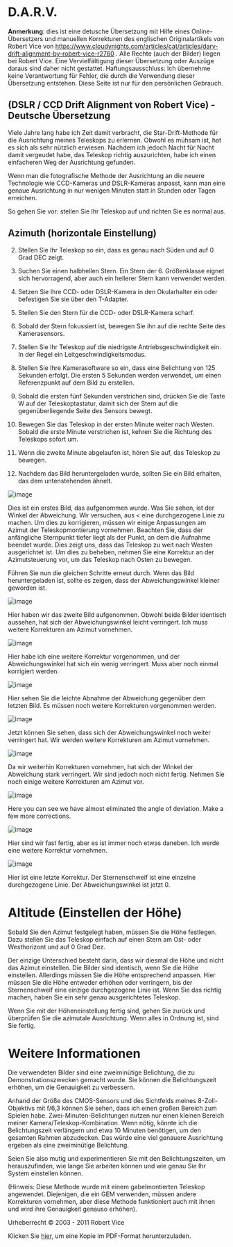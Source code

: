 # D.A.R.V.

**Anmerkung**: dies ist eine detusche Übersetzung mit Hilfe eines Online-Übersetzers und manuellen Korrekturen des englischen Originalartikels von Robert Vice von https://www.cloudynights.com/articles/cat/articles/darv-drift-alignment-by-robert-vice-r2760 . Alle Rechte (auch der Bilder) liegen bei Robert Vice. Eine Vervielfältigung dieser Übersetzung oder Auszüge daraus sind daher nicht gestattet. Haftungsausschluss: Ich übernehme keine Verantwortung für Fehler, die durch die Verwendung dieser Übersetzung entstehen. Diese Seite ist nur für den persönlichen Gebrauch. 

## (DSLR / CCD Drift Alignment von Robert Vice) - Deutsche Übersetzung

Viele Jahre lang habe ich Zeit damit verbracht, die Star-Drift-Methode für die Ausrichtung meines Teleskops zu erlernen.  Obwohl es mühsam ist, hat es sich als sehr nützlich erwiesen.  Nachdem ich jedoch Nacht für Nacht damit vergeudet habe, das Teleskop richtig auszurichten, habe ich einen einfacheren Weg der Ausrichtung gefunden.

Wenn man die fotografische Methode der Ausrichtung an die neuere Technologie wie CCD-Kameras und DSLR-Kameras anpasst, kann man eine genaue Ausrichtung in nur wenigen Minuten statt in Stunden oder Tagen erreichen.

So gehen Sie vor: stellen Sie Ihr Teleskop auf und richten Sie es normal aus.

## Azimuth (horizontale Einstellung)

2.  Stellen Sie Ihr Teleskop so ein, dass es genau nach Süden und auf 0 Grad DEC zeigt.

3.  Suchen Sie einen halbhellen Stern.  Ein Stern der 6. Größenklasse eignet sich hervorragend, aber auch ein hellerer Stern kann verwendet werden.

4.  Setzen Sie Ihre CCD- oder DSLR-Kamera in den Okularhalter ein oder befestigen Sie sie über den T-Adapter.

5.  Stellen Sie den Stern für die CCD- oder DSLR-Kamera scharf.

6.  Sobald der Stern fokussiert ist, bewegen Sie ihn auf die rechte Seite des Kamerasensors.

7.  Stellen Sie Ihr Teleskop auf die niedrigste Antriebsgeschwindigkeit ein.  In der Regel ein Leitgeschwindigkeitsmodus.

8.  Stellen Sie Ihre Kamerasoftware so ein, dass eine Belichtung von 125 Sekunden erfolgt.  Die ersten 5 Sekunden werden verwendet, um einen Referenzpunkt auf dem Bild zu erstellen.

9.  Sobald die ersten fünf Sekunden verstrichen sind, drücken Sie die Taste W auf der Teleskoptastatur, damit sich der Stern auf die gegenüberliegende Seite des Sensors bewegt.

10. Bewegen Sie das Teleskop in der ersten Minute weiter nach Westen.  Sobald die erste Minute verstrichen ist, kehren Sie die Richtung des Teleskops sofort um.

11. Wenn die zweite Minute abgelaufen ist, hören Sie auf, das Teleskop zu bewegen.

12. Nachdem das Bild heruntergeladen wurde, sollten Sie ein Bild erhalten, das dem untenstehenden ähnelt.

![image](https://github.com/apos/d_a_r_v/assets/456034/48e8a3ed-07aa-48c4-82b9-1adbc3d02c2e)

Dies ist ein erstes Bild, das aufgenommen wurde.  Was Sie sehen, ist der Winkel der Abweichung. Wir versuchen, aus < eine durchgezogene Linie zu machen.  Um dies zu korrigieren, müssen wir einige Anpassungen am Azimut der Teleskopmontierung vornehmen.  Beachten Sie, dass der anfängliche Sternpunkt tiefer liegt als der Punkt, an dem die Aufnahme beendet wurde.  Dies zeigt uns, dass das Teleskop zu weit nach Westen ausgerichtet ist.  Um dies zu beheben, nehmen Sie eine Korrektur an der Azimutsteuerung vor, um das Teleskop nach Osten zu bewegen.

Führen Sie nun die gleichen Schritte erneut durch.  Wenn das Bild heruntergeladen ist, sollte es zeigen, dass der Abweichungswinkel kleiner geworden ist.

![image](https://github.com/apos/d_a_r_v/assets/456034/19b85bb7-23dd-4d24-b58d-3dd13a7a88c5)

Hier haben wir das zweite Bild aufgenommen.  Obwohl beide Bilder identisch aussehen, hat sich der Abweichungswinkel leicht verringert.  Ich muss weitere Korrekturen am Azimut vornehmen.

![image](https://github.com/apos/d_a_r_v/assets/456034/cd5a7f20-51da-4e49-a64e-24757b35f393)

Hier habe ich eine weitere Korrektur vorgenommen, und der Abweichungswinkel hat sich ein wenig verringert.  Muss aber noch einmal korrigiert werden.

![image](https://github.com/apos/d_a_r_v/assets/456034/928e4bf2-6f4b-488d-bcf2-527579f1f4b4)

Hier sehen Sie die leichte Abnahme der Abweichung gegenüber dem letzten Bild.  Es müssen noch weitere Korrekturen vorgenommen werden.

![image](https://github.com/apos/d_a_r_v/assets/456034/98b7636b-c3f9-4f0e-9386-e74cac3454bd)

Jetzt können Sie sehen, dass sich der Abweichungswinkel noch weiter verringert hat.  Wir werden weitere Korrekturen am Azimut vornehmen.

![image](https://github.com/apos/d_a_r_v/assets/456034/5f8995dc-30bc-43e7-85df-457b063fec6a)

Da wir weiterhin Korrekturen vornehmen, hat sich der Winkel der Abweichung stark verringert.  Wir sind jedoch noch nicht fertig.  Nehmen Sie noch einige weitere Korrekturen am Azimut vor.

![image](https://github.com/apos/d_a_r_v/assets/456034/f66d3e1f-1a87-4c1c-a040-4ddc8008fb6a)

Here you can see we have almost eliminated the angle of deviation.  Make a few more corrections.

![image](https://github.com/apos/d_a_r_v/assets/456034/e13be248-b579-4119-a999-24ba3e5d0473)

Hier sind wir fast fertig, aber es ist immer noch etwas daneben.  Ich werde eine weitere Korrektur vornehmen.

![image](https://github.com/apos/d_a_r_v/assets/456034/c9b0bb31-791b-4e2a-a8c8-d46173f728e2)


Hier ist eine letzte Korrektur.  Der Sternenschweif ist eine einzelne durchgezogene Linie.  Der Abweichungswinkel ist jetzt 0.

# Altitude (Einstellen der Höhe)
Sobald Sie den Azimut festgelegt haben, müssen Sie die Höhe festlegen.  Dazu stellen Sie das Teleskop einfach auf einen Stern am Ost- oder Westhorizont und auf 0 Grad Dez.

Der einzige Unterschied besteht darin, dass wir diesmal die Höhe und nicht das Azimut einstellen.  Die Bilder sind identisch, wenn Sie die Höhe einstellen.  Allerdings müssen Sie die Höhe entsprechend anpassen.  Hier müssen Sie die Höhe entweder erhöhen oder verringern, bis der Sternenschweif eine einzige durchgezogene Linie ist.  Wenn Sie das richtig machen, haben Sie ein sehr genau ausgerichtetes Teleskop. 

Wenn Sie mit der Höheneinstellung fertig sind, gehen Sie zurück und überprüfen Sie die azimutale Ausrichtung.  Wenn alles in Ordnung ist, sind Sie fertig.

# Weitere Informationen

Die verwendeten Bilder sind eine zweiminütige Belichtung, die zu Demonstrationszwecken gemacht wurde.  Sie können die Belichtungszeit erhöhen, um die Genauigkeit zu verbessern.

Anhand der Größe des CMOS-Sensors und des Sichtfelds meines 8-Zoll-Objektivs mit f/6,3 können Sie sehen, dass ich einen großen Bereich zum Spielen habe.  Zwei-Minuten-Belichtungen nutzen nur einen kleinen Bereich meiner Kamera/Teleskop-Kombination.  Wenn nötig, könnte ich die Belichtungszeit verlängern und etwa 10 Minuten benötigen, um den gesamten Rahmen abzudecken.  Das würde eine viel genauere Ausrichtung ergeben als eine zweiminütige Belichtung.

Seien Sie also mutig und experimentieren Sie mit den Belichtungszeiten, um herauszufinden, wie lange Sie arbeiten können und wie genau Sie Ihr System einstellen können.

(Hinweis: Diese Methode wurde mit einem gabelmontierten Teleskop angewendet.  Diejenigen, die ein GEM verwenden, müssen andere Korrekturen vornehmen, aber diese Methode funktioniert auch mit ihnen und wird ihre Genauigkeit genauso erhöhen).

Urheberrecht © 2003 - 2011
Robert Vice

Klicken Sie [hier](http://rcfotos.selfip.net/darv/DARV.pdf), um eine Kopie im PDF-Format herunterzuladen.
